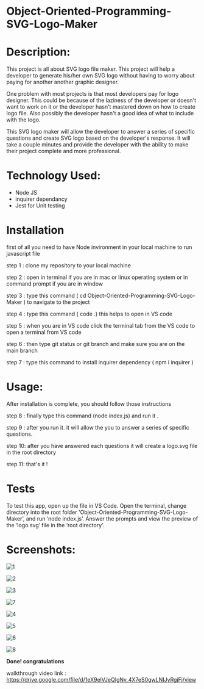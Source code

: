 # Object-Oriented-Programming-SVG-Logo-Maker

# Description:

  This project is all about SVG logo file maker. This project will help a developer to generate his/her own SVG logo without having to worry about paying for another another graphic designer.

  One problem with most projects is that most developers pay for logo designer. This could be because of the laziness of the developer or doesn't want to work on it or the developer hasn't mastered down on how to create logo file. Also  possibly the developer hasn't a good idea of what to include with the logo.

  This SVG logo maker will allow the developer to answer a series of specific questions and create SVG logo based on the developer's response. It will take a couple minutes and provide the developer with the ability to make their project complete and more professional.

# Technology Used:

* Node JS
* inquirer dependancy 
* Jest for Unit testing


# Installation

first of all you need to have Node invironment in your local machine to run javascript file

step 1 : clone my repository to your local machine

step 2 :  open in terminal if you are in mac or linux operating system or in command prompt if you are in window

step 3 : type this command  ( cd Object-Oriented-Programming-SVG-Logo-Maker  ) to navigate to the project

step 4 : type this command ( code .) this helps to open in VS code

step 5 : when you are in VS code click the terminal tab from the VS code to open a terminal from VS code

step 6 : then type git status or git branch and make sure you are on the main branch

step 7 : type this command to install inquirer dependency ( npm i inquirer )


# Usage:

After installation is complete, you should follow those instructions

step 8 : finally type this command (node index.js) and run it .

step 9 : after you run it. it will allow the you to answer a series of specific questions.

step 10: after you have answered each questions it will create a logo.svg file in the root directory

step 11: that's it !

# Tests

  To test this app, open up the file in VS Code. Open the terminal, change directory into the root folder 'Object-Oriented-Programming-SVG-Logo-Maker’, and run ‘node index.js’. Answer the prompts and view the preview of the ‘logo.svg’ file in the ‘root directory’.


# Screenshots:

![1](image/1.png)

![2](image/2.png)

![3](image/3.png)

![7](image/7.png)

![4](image/4.png)

![5](image/5.png)

![6](image/6.png)

![8](image/8.png)

**Done!  congratulations**

walkthrough video link :  https://drive.google.com/file/d/1eX9elVJeQIgNv_4X7eS0gwLNIJyRgjFj/view
